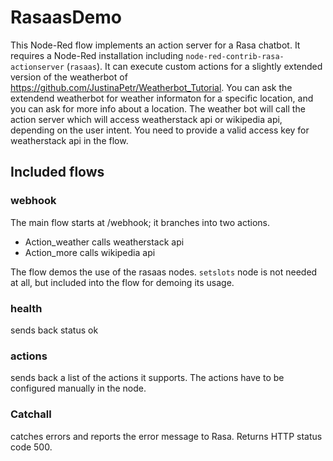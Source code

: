 
# RasaasDemo

This Node-Red flow implements an action server for a Rasa chatbot. 
It requires a Node-Red installation including  ``node-red-contrib-rasa-actionserver`` (``rasaas``).
It can execute custom actions for a slightly extended version of the weatherbot of  https://github.com/JustinaPetr/Weatherbot_Tutorial.
You can ask the  extendend weatherbot for weather informaton for a specific location, and you can ask  for more info about a  location.
The weather bot will call the action server which will access weatherstack api or wikipedia api, depending on the user intent. 
You need to provide a valid access key for weatherstack api in the flow.
## Included flows
### webhook
The main flow starts at /webhook; it branches into two actions.
- Action_weather calls weatherstack api
- Action_more calls wikipedia api

The flow demos the use of the rasaas nodes. ``setslots`` node is not needed at all, but included into the flow for demoing its usage.

### health
sends back status ok

### actions
sends back a list of the actions it supports. The actions have to be configured manually in the node.

### Catchall
catches errors and reports the error message to Rasa. Returns HTTP status code 500.